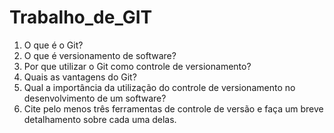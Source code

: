 # Trabalho_de_GIT
 1. O que é o Git?
 2. O que é versionamento de software?
 3. Por que utilizar o Git como controle de versionamento?
 4. Quais as vantagens do Git?
 5. Qual a importância da utilização do controle de versionamento no desenvolvimento de um software?
 6. Cite pelo menos três ferramentas de controle de versão e faça um breve detalhamento sobre cada uma delas.